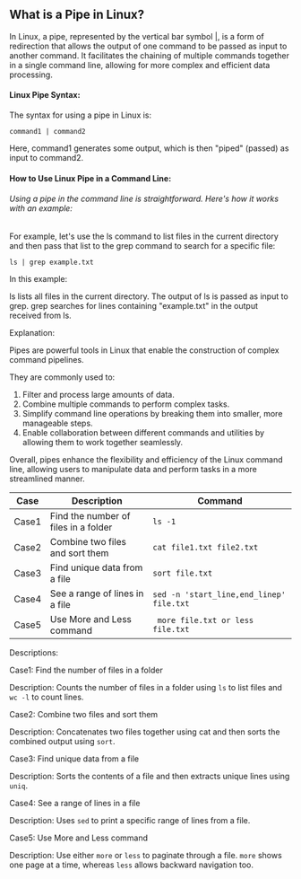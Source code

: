 
## What is a Pipe in Linux?

In Linux, a pipe, represented by the vertical bar symbol |,
is a form of redirection that allows the output of one command to be passed as input to another command.
It facilitates the chaining of multiple commands together in a single command line, 
allowing for more complex and efficient data processing.

#### Linux Pipe Syntax:

The syntax for using a pipe in Linux is:

```command1 | command2```

Here, command1 generates some output, which is then "piped" (passed) as input to command2.

#### How to Use Linux Pipe in a Command Line:

###### Using a pipe in the command line is straightforward. Here's how it works with an example:

For example, let's use the ls command to list files in the current directory and 
then pass that list to the grep command to search for a specific file:

```ls | grep example.txt```


In this example:

ls lists all files in the current directory.
The output of ls is passed as input to grep.
grep searches for lines containing "example.txt" in the output received from ls.


Explanation:

Pipes are powerful tools in Linux that enable the construction of complex command pipelines.


They are commonly used to:

1. Filter and process large amounts of data.
2. Combine multiple commands to perform complex tasks.
3. Simplify command line operations by breaking them into smaller, more manageable steps.
4. Enable collaboration between different commands and utilities by allowing them to work together seamlessly.

Overall, pipes enhance the flexibility and efficiency of the Linux command line, 
allowing users to manipulate data and perform tasks in a more streamlined manner.


| Case                                                                        | Description                                 | Command                        |
|-----------------------------------------------------------------------------|---------------------------------------------|--------------------------------|
| Case1                                                                       | Find the number of files in a folder        | ```ls -1 ```                        |
| Case2                                                                       | Combine two files and sort them             | ```cat file1.txt file2.txt ```      |
| Case3                                                                       | Find unique data from a file                | ```sort file.txt ```                |
| Case4	                                                                      | See a range of lines in a file              |	```sed -n 'start_line,end_linep' file.txt```  |
| Case5                                                                       | Use More and Less command                   |``` more file.txt or less file.txt``` |


Descriptions:

Case1: Find the number of files in a folder

Description: Counts the number of files in a folder using ```ls``` to list files and ```wc -l``` to count lines.


Case2: Combine two files and sort them

Description: Concatenates two files together using cat and then sorts the combined output using ```sort```.



Case3: Find unique data from a file

Description: Sorts the contents of a file and then extracts unique lines using ```uniq```.



Case4: See a range of lines in a file

Description: Uses ```sed``` to print a specific range of lines from a file.



Case5: Use More and Less command

Description: Use either ```more``` or ```less``` to paginate through a file. 
```more``` shows one page at a time, whereas ```less``` allows backward navigation too.
